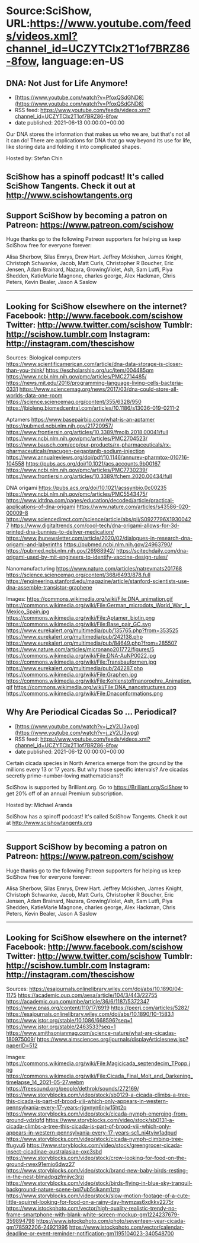 # Source:SciShow, URL:https://www.youtube.com/feeds/videos.xml?channel_id=UCZYTClx2T1of7BRZ86-8fow, language:en-US

## DNA: Not Just for Life Anymore!
 - [https://www.youtube.com/watch?v=PfoxQSdGND8](https://www.youtube.com/watch?v=PfoxQSdGND8)
 - RSS feed: https://www.youtube.com/feeds/videos.xml?channel_id=UCZYTClx2T1of7BRZ86-8fow
 - date published: 2021-06-13 00:00:00+00:00

Our DNA stores the information that makes us who we are, but that's not all it can do! There are applications for DNA that go way beyond its use for life, like storing data and folding it into complicated shapes.

Hosted by: Stefan Chin

SciShow has a spinoff podcast! It's called SciShow Tangents. Check it out at http://www.scishowtangents.org
----------
Support SciShow by becoming a patron on Patreon: https://www.patreon.com/scishow
----------
Huge thanks go to the following Patreon supporters for helping us keep SciShow free for everyone forever:

Alisa Sherbow, Silas Emrys, Drew Hart. Jeffrey Mckishen, James Knight, Christoph Schwanke, Jacob, Matt Curls, Christopher R Boucher, Eric Jensen, Adam Brainard, Nazara, GrowingViolet, Ash, Sam Lutfi, Piya Shedden, KatieMarie Magnone, charles george, Alex Hackman, Chris Peters, Kevin Bealer, Jason A Saslow

----------
Looking for SciShow elsewhere on the internet?
Facebook: http://www.facebook.com/scishow
Twitter: http://www.twitter.com/scishow
Tumblr: http://scishow.tumblr.com
Instagram: http://instagram.com/thescishow
----------
Sources:
Biological computers
https://www.scientificamerican.com/article/dna-data-storage-is-closer-than-you-think/
https://escholarship.org/uc/item/004485qm 
https://www.ncbi.nlm.nih.gov/pmc/articles/PMC2714485/
https://news.mit.edu/2016/programming-language-living-cells-bacteria-0331
https://www.sciencemag.org/news/2017/03/dna-could-store-all-worlds-data-one-room
https://science.sciencemag.org/content/355/6328/950
https://jbioleng.biomedcentral.com/articles/10.1186/s13036-019-0211-2 

Aptamers
https://www.basepairbio.com/what-is-an-aptamer
https://pubmed.ncbi.nlm.nih.gov/21720957/ 
https://www.frontiersin.org/articles/10.3389/fmolb.2018.00041/full
https://www.ncbi.nlm.nih.gov/pmc/articles/PMC2704523/
https://www.bausch.com/ecp/our-products/rx-pharmaceuticals/rx-pharmaceuticals/macugen-pegaptanib-sodium-injection
https://www.annualreviews.org/doi/pdf/10.1146/annurev-pharmtox-010716-104558
https://pubs.acs.org/doi/10.1021/acs.accounts.9b00167
https://www.ncbi.nlm.nih.gov/pmc/articles/PMC7730239/
https://www.frontiersin.org/articles/10.3389/fchem.2020.00434/full

DNA origami
https://pubs.acs.org/doi/10.1021/acssynbio.0c00235 
https://www.ncbi.nlm.nih.gov/pmc/articles/PMC5543475/ 
https://www.idtdna.com/pages/education/decoded/article/practical-applications-of-dna-origami 
https://www.nature.com/articles/s43586-020-00009-8
https://www.sciencedirect.com/science/article/abs/pii/S0927796X19300427
https://www.digitaltrends.com/cool-tech/dna-origami-allows-for-3d-printed-dna-bunnies-to-deliver-medication/
https://www.jhunewsletter.com/article/2020/02/dialogues-in-research-dna-origami-and-labyrinths
https://pubmed.ncbi.nlm.nih.gov/24963790/
https://pubmed.ncbi.nlm.nih.gov/26988942/
https://scitechdaily.com/dna-origami-used-by-mit-engineers-to-identify-vaccine-design-rules/
 
Nanomanufacturing
https://www.nature.com/articles/natrevmats201768
https://science.sciencemag.org/content/368/6493/878.full
https://engineering.stanford.edu/magazine/article/stanford-scientists-use-dna-assemble-transistor-graphene  

Images:
https://commons.wikimedia.org/wiki/File:DNA_animation.gif
https://commons.wikimedia.org/wiki/File:German_microdots_World_War_II_Mexico_Spain.jpg
https://commons.wikimedia.org/wiki/File:Aptamer_biotin.png
https://commons.wikimedia.org/wiki/File:Base_pair_GC.svg
https://www.eurekalert.org/multimedia/pub/135765.php?from=353525
https://www.eurekalert.org/multimedia/pub/242138.php
https://www.eurekalert.org/multimedia/pub/84649.php?from=285507
https://www.nature.com/articles/micronano201772/figures/5
https://commons.wikimedia.org/wiki/File:DNA-AuNP0022.jpg
https://commons.wikimedia.org/wiki/File:Transbauformen.jpg
https://www.eurekalert.org/multimedia/pub/242287.php
https://commons.wikimedia.org/wiki/File:Graphen.jpg
https://commons.wikimedia.org/wiki/File:Kohlenstoffnanoroehre_Animation.gif
https://commons.wikimedia.org/wiki/File:DNA_nanostructures.png
https://commons.wikimedia.org/wiki/File:Dnaconformations.png

## Why Are Periodical Cicadas So ... Periodical?
 - [https://www.youtube.com/watch?v=j_zV2Ll3wpg](https://www.youtube.com/watch?v=j_zV2Ll3wpg)
 - RSS feed: https://www.youtube.com/feeds/videos.xml?channel_id=UCZYTClx2T1of7BRZ86-8fow
 - date published: 2021-06-12 00:00:00+00:00

Certain cicada species in North America emerge from the ground by the millions every 13 or 17 years. But why those specific intervals? Are cicadas secretly prime-number-loving mathematicians?!

SciShow is supported by Brilliant.org. Go to https://Brilliant.org/SciShow to get 20% off of an annual Premium subscription. 

Hosted by: Michael Aranda

SciShow has a spinoff podcast! It's called SciShow Tangents. Check it out at http://www.scishowtangents.org

----------
Support SciShow by becoming a patron on Patreon: https://www.patreon.com/scishow
----------
Huge thanks go to the following Patreon supporters for helping us keep SciShow free for everyone forever:

Alisa Sherbow, Silas Emrys, Drew Hart. Jeffrey Mckishen, James Knight, Christoph Schwanke, Jacob, Matt Curls, Christopher R Boucher, Eric Jensen, Adam Brainard, Nazara, GrowingViolet, Ash, Sam Lutfi, Piya Shedden, KatieMarie Magnone, charles george, Alex Hackman, Chris Peters, Kevin Bealer, Jason A Saslow

----------
Looking for SciShow elsewhere on the internet?
Facebook: http://www.facebook.com/scishow
Twitter: http://www.twitter.com/scishow
Tumblr: http://scishow.tumblr.com
Instagram: http://instagram.com/thescishow
----------
Sources:
https://esajournals.onlinelibrary.wiley.com/doi/abs/10.1890/04-1175
https://academic.oup.com/aesa/article/104/3/443/22755 
https://academic.oup.com/mbe/article/36/6/1187/5372347 
https://www.pnas.org/content/110/17/6919
https://peerj.com/articles/5282/
https://esajournals.onlinelibrary.wiley.com/doi/abs/10.1890/10-1583.1
https://www.jstor.org/stable/10.1086/668596?seq=1
https://www.jstor.org/stable/2463533?seq=1
https://www.smithsonianmag.com/science-nature/what-are-cicadas-180975009/
https://www.aimsciences.org/journals/displayArticlesnew.jsp?paperID=512

Images:
https://commons.wikimedia.org/wiki/File:Magicicada_septendecim_TPopp.jpg
https://commons.wikimedia.org/wiki/File:Cicada_Final_Molt_and_Darkening_timelapse_14_2021-05-27.webm
https://freesound.org/people/dethrok/sounds/272169/
https://www.storyblocks.com/video/stock/sb0129-a-cicada-climbs-a-tree-this-cicada-is-part-of-brood-viii-which-only-appears-in-western-pennsylvania-every-17-years-rjgvnyn6njw15ht2p
https://www.storyblocks.com/video/stock/cicada-nymph-emerging-from-ground-vdzlqfd
https://www.storyblocks.com/video/stock/sb0131-a-cicada-climbs-a-tree-this-cicada-is-part-of-brood-viii-which-only-appears-in-western-pennsylvania-every-17-years-sc1_ni4tvjw1adpud
https://www.storyblocks.com/video/stock/cicada-nymph-climbing-tree-ffugvu6
https://www.storyblocks.com/video/stock/greengrocer-cicada-insect-cicadinae-australasiae-oxc3sbd
https://www.storyblocks.com/video/stock/crow-looking-for-food-on-the-ground-rwex91emio6dwz27
https://www.storyblocks.com/video/stock/brand-new-baby-birds-resting-in-the-nest-blmadpqzfmjiyc3rzi
https://www.storyblocks.com/video/stock/birds-flying-in-blue-sky-tranquil-background-nature-scene-bpl7ub5slkanm1ztg
https://www.storyblocks.com/video/stock/slow-motion-footage-of-a-cute-little-squirrel-looking-for-food-on-a-rainy-day-hwmzas6xdkkv2275r
https://www.istockphoto.com/vector/high-quality-realistic-trendy-no-frame-smartphone-with-blank-white-screen-mockup-gm1224237679-359894798
https://www.istockphoto.com/photo/seventeen-year-cicada-gm178592206-24921996
https://www.istockphoto.com/vector/calendar-deadline-or-event-reminder-notification-gm1195104023-340548700

